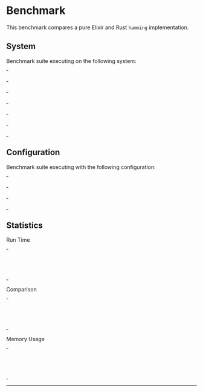 # Benchmark

This benchmark compares a pure Elixir and Rust `hamming` implementation.

## System

Benchmark suite executing on the following system:

<table style="width: 1%">
  <tr>
    <th style="width: 1%; white-space: nowrap">Operating System</th>
    <td>macOS</td>
  </tr><tr>
    <th style="white-space: nowrap">CPU Information</th>
    <td style="white-space: nowrap">Intel(R) Core(TM) i5-3230M CPU @ 2.60GHz</td>
  </tr><tr>
    <th style="white-space: nowrap">Number of Available Cores</th>
    <td style="white-space: nowrap">4</td>
  </tr><tr>
    <th style="white-space: nowrap">Available Memory</th>
    <td style="white-space: nowrap">8 GB</td>
  </tr><tr>
    <th style="white-space: nowrap">Elixir Version</th>
    <td style="white-space: nowrap">1.10.3</td>
  </tr><tr>
    <th style="white-space: nowrap">Erlang Version</th>
    <td style="white-space: nowrap">22.3.2</td>
  </tr>
</table>

## Configuration

Benchmark suite executing with the following configuration:

<table style="width: 1%">
  <tr>
    <th style="width: 1%">:time</th>
    <td style="white-space: nowrap">10 s</td>
  </tr><tr>
    <th>:parallel</th>
    <td style="white-space: nowrap">1</td>
  </tr><tr>
    <th>:warmup</th>
    <td style="white-space: nowrap">2 s</td>
  </tr>
</table>

## Statistics

Run Time
<table style="width: 1%">
  <tr>
    <th>Name</th>
    <th style="text-align: right">IPS</th>
    <th style="text-align: right">Average</th>
    <th style="text-align: right">Devitation</th>
    <th style="text-align: right">Median</th>
    <th style="text-align: right">99th&nbsp;%</th>
  </tr>
  <tr>
    <td style="white-space: nowrap">strsim hamming</td>
    <td style="white-space: nowrap; text-align: right">869.32 K</td>
    <td style="white-space: nowrap; text-align: right">1.15 μs</td>
    <td style="white-space: nowrap; text-align: right">±2063.20%</td>
    <td style="white-space: nowrap; text-align: right">1 μs</td>
    <td style="white-space: nowrap; text-align: right">3 μs</td>
  </tr>
  <tr>
    <td style="white-space: nowrap">the_fuzz hamming</td>
    <td style="white-space: nowrap; text-align: right">286.91 K</td>
    <td style="white-space: nowrap; text-align: right">3.49 μs</td>
    <td style="white-space: nowrap; text-align: right">±1694.44%</td>
    <td style="white-space: nowrap; text-align: right">3 μs</td>
    <td style="white-space: nowrap; text-align: right">9 μs</td>
  </tr>
</table>
Comparison
<table style="width: 1%">
  <tr>
    <th>Name</th>
    <th style="text-align: right">IPS</th>
    <th style="text-align: right">Slower</th>
  <tr>
    <td style="white-space: nowrap">strsim hamming</td>
    <td style="white-space: nowrap;text-align: right">869.32 K</td>
    <td>&nbsp;</td>
  </tr>
  <tr>
    <td style="white-space: nowrap">the_fuzz hamming</td>
    <td style="white-space: nowrap; text-align: right">286.91 K</td>
    <td style="white-space: nowrap; text-align: right">3.03x</td>
  </tr>
</table>
Memory Usage
<table style="width: 1%">
  <tr>
    <th>Name</th>
    <th style="text-align: right">Memory</th>
      <th style="text-align: right">Factor</th>
  </tr>
  <tr>
    <td style="white-space: nowrap">strsim hamming</td>
    <td style="white-space: nowrap">0.0234 KB</td>
      <td>&nbsp;</td>
  </tr>
  <tr>
    <td style="white-space: nowrap">the_fuzz hamming</td>
    <td style="white-space: nowrap">2.14 KB</td>
    <td>91.33x</td>
  </tr>
</table>
<hr/>
